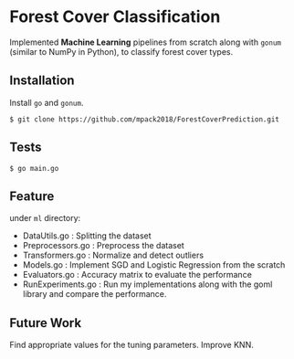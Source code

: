 
# Forest Cover Classification
Implemented **Machine Learning** pipelines from scratch along with `gonum` (similar to NumPy in Python), to classify forest cover types.



## Installation

Install `go` and `gonum`.

    $ git clone https://github.com/mpack2018/ForestCoverPrediction.git



## Tests

    $ go main.go
    

## Feature
under `ml` directory:

- DataUtils.go				: Splitting the dataset
- Preprocessors.go		: Preprocess the dataset 
- Transformers.go			: Normalize and detect outliers
- Models.go					: Implement SGD and Logistic Regression from the scratch
- Evaluators.go				: Accuracy matrix to evaluate the performance
- RunExperiments.go	: Run my implementations along with the goml library and compare the performance.

## Future Work
Find appropriate values for the tuning parameters.
Improve KNN.
